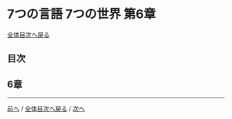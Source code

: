 # 7つの言語 7つの世界 第6章
[全体目次へ戻る](index.md)
## 目次

## 6章

***

[前へ](c5.md) /
[全体目次へ戻る](index.md) /
[次へ](c7.md)
